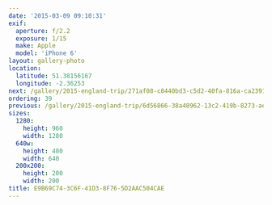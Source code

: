 ```yaml
---
date: '2015-03-09 09:10:31'
exif:
  aperture: f/2.2
  exposure: 1/15
  make: Apple
  model: 'iPhone 6'
layout: gallery-photo
location:
  latitude: 51.38156167
  longitude: -2.36253
next: /gallery/2015-england-trip/271af08-c8440bd3-c5d2-40fa-816a-ca2391ecb801
ordering: 39
previous: /gallery/2015-england-trip/6d56866-38a48962-13c2-419b-8273-ae7cf45c0002
sizes:
  1280:
    height: 960
    width: 1280
  640w:
    height: 480
    width: 640
  200x200:
    height: 200
    width: 200
title: E9B69C74-3C6F-41D3-8F76-5D2AAC504CAE
---
```

